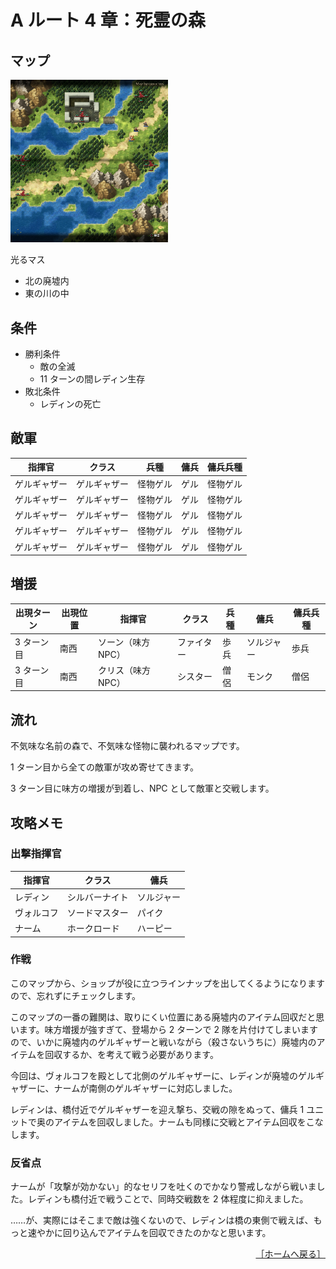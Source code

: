 # A ルート 4 章：死霊の森

## マップ

<div>
  <img src="../images/Chapter4A/Map4A.jpg" width="50%">
</div>

光るマス
- 北の廃墟内
- 東の川の中

## 条件

- 勝利条件
    - 敵の全滅
    - 11 ターンの間レディン生存
- 敗北条件
    - レディンの死亡

## 敵軍

|指揮官|クラス|兵種|傭兵|傭兵兵種|
|---|---|---|---|---|
|ゲルギャザー|ゲルギャザー|怪物ゲル|ゲル|怪物ゲル|
|ゲルギャザー|ゲルギャザー|怪物ゲル|ゲル|怪物ゲル|
|ゲルギャザー|ゲルギャザー|怪物ゲル|ゲル|怪物ゲル|
|ゲルギャザー|ゲルギャザー|怪物ゲル|ゲル|怪物ゲル|
|ゲルギャザー|ゲルギャザー|怪物ゲル|ゲル|怪物ゲル|

## 増援

|出現ターン|出現位置|指揮官|クラス|兵種|傭兵|傭兵兵種|
|---|---|---|---|---|---|---|
|3 ターン目|南西|ソーン（味方 NPC）|ファイター|歩兵|ソルジャー|歩兵|
|3 ターン目|南西|クリス（味方 NPC）|シスター|僧侶|モンク|僧侶|

## 流れ

不気味な名前の森で、不気味な怪物に襲われるマップです。

1 ターン目から全ての敵軍が攻め寄せてきます。

3 ターン目に味方の増援が到着し、NPC として敵軍と交戦します。

## 攻略メモ

### 出撃指揮官

|指揮官|クラス|傭兵|
|---|---|---|
|レディン|シルバーナイト|ソルジャー|
|ヴォルコフ|ソードマスター|パイク|
|ナーム|ホークロード|ハーピー|

### 作戦

このマップから、ショップが役に立つラインナップを出してくるようになりますので、忘れずにチェックします。

このマップの一番の難関は、取りにくい位置にある廃墟内のアイテム回収だと思います。味方増援が強すぎて、登場から 2 ターンで 2 隊を片付けてしまいますので、いかに廃墟内のゲルギャザーと戦いながら（殺さないうちに）廃墟内のアイテムを回収するか、を考えて戦う必要があります。

今回は、ヴォルコフを殿として北側のゲルギャザーに、レディンが廃墟のゲルギャザーに、ナームが南側のゲルギャザーに対応しました。

レディンは、橋付近でゲルギャザーを迎え撃ち、交戦の隙をぬって、傭兵 1 ユニットで奥のアイテムを回収しました。ナームも同様に交戦とアイテム回収をこなします。

### 反省点

ナームが「攻撃が効かない」的なセリフを吐くのでかなり警戒しながら戦いました。レディンも橋付近で戦うことで、同時交戦数を 2 体程度に抑えました。

……が、実際にはそこまで敵は強くないので、レディンは橋の東側で戦えば、もっと速やかに回り込んでアイテムを回収できたのかなと思います。

<div align="right">
  <a href="../README.md">［ホームへ戻る］</a>
</div>
